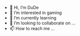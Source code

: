 - 👋 Hi, I’m DuDe
- 👀 I’m interested in gaming
- 🌱 I’m currently learning 
- 💞️ I’m looking to collaborate on ...
- 📫 How to reach me ...

<!---
DuDeXyt/DuDeXyt is a ✨ special ✨ repository because its `README.md` (this file) appears on your GitHub profile.
You can click the Preview link to take a look at your changes.
--->
